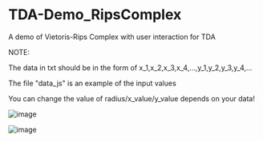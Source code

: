 # TDA-Demo_RipsComplex
A demo of Vietoris-Rips Complex with user interaction for TDA

NOTE:

The data in txt should be in the form of x_1,x_2,x_3,x_4,...,y_1,y_2,y_3,y_4,...

The file "data_js" is an example of the input values

You can change the value of radius/x_value/y_value depends on your data!

![image](https://user-images.githubusercontent.com/102588357/174856902-28872ede-6325-4179-847f-d8dd1294c715.png)

![image](https://user-images.githubusercontent.com/102588357/174857394-55a5923f-69da-40a0-ad14-422b2c5cd824.png)

